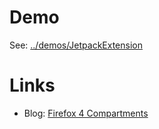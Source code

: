 
Demo
====

See: [../demos/JetpackExtension](https://github.com/pinf/loader-js/tree/master/demos/JetpackExtension)


Links
=====

  * Blog: [Firefox 4 Compartments](http://andreasgal.wordpress.com/2010/10/13/compartments/)
